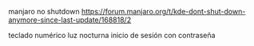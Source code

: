 manjaro no shutdown
https://forum.manjaro.org/t/kde-dont-shut-down-anymore-since-last-update/168818/2

teclado numérico
luz nocturna
inicio de sesión con contraseña
